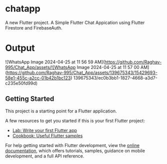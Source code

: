 # chatapp

A new Flutter project.
A Simple Flutter Chat Appication using Flutter Firestore and FirebaseAuth.

# Output
![WhatsApp Image 2024-04-25 at 11 56 59 AM](https://github.com/Raghav-995/Chat_App/assets/![WhatsApp Image 2024-04-25 at 11 57 00 AM](https://github.com/Raghav-995/Chat_App/assets/139675343/15429693-58e1-455c-a2cc-01b42b1bc123)
139675343/ec0b3bb1-1827-4668-a3d7-c235e50fd99d)


## Getting Started

This project is a starting point for a Flutter application.

A few resources to get you started if this is your first Flutter project:

- [Lab: Write your first Flutter app](https://docs.flutter.dev/get-started/codelab)
- [Cookbook: Useful Flutter samples](https://docs.flutter.dev/cookbook)

For help getting started with Flutter development, view the
[online documentation](https://docs.flutter.dev/), which offers tutorials,
samples, guidance on mobile development, and a full API reference.
